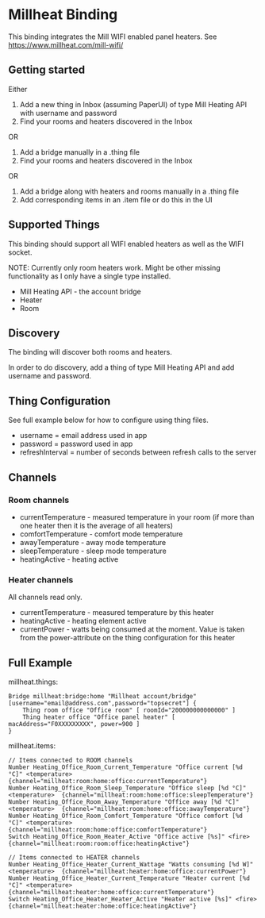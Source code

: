 # Millheat Binding

This binding integrates the Mill WIFI enabled panel heaters. See https://www.millheat.com/mill-wifi/

## Getting started

Either

1. Add a new thing in Inbox (assuming PaperUI) of type Mill Heating API with username and password
2. Find your rooms and heaters discovered in the Inbox

OR

1. Add a bridge manually in a .thing file
2. Find your rooms and heaters discovered in the Inbox

OR

1. Add a bridge along with heaters and rooms manually in a .thing file
2. Add corresponding items in an .item file or do this in the UI


## Supported Things

This binding should support all WIFI enabled heaters as well as the WIFI socket.

NOTE: Currently only room heaters work. Might be other missing functionality as I only have a single type installed.

* Mill Heating API - the account bridge
* Heater
* Room

## Discovery

The binding will discover both rooms and heaters. 

In order to do discovery, add a thing of type Mill Heating API and add username and password.


## Thing Configuration

See full example below for how to configure using thing files.

* username = email address used in app
* password = password used in app
* refreshInterval = number of seconds between refresh calls to the server 

## Channels

### Room channels

* currentTemperature - measured temperature in your room (if more than one heater then it is the average of all heaters)
* comfortTemperature - comfort mode temperature 
* awayTemperature - away mode temperature 
* sleepTemperature - sleep mode temperature 
* heatingActive - heating active


### Heater channels

All channels read only.

* currentTemperature - measured temperature by this heater
* heatingActive - heating element active
* currentPower - watts being consumed at the moment. Value is taken from the power-attribute on the thing configuration for this heater


## Full Example

millheat.things:

```
Bridge millheat:bridge:home "Millheat account/bridge" [username="email@address.com",password="topsecret"] {
    Thing room office "Office room" [ roomId="200000000000000" ]
    Thing heater office "Office panel heater" [ macAddress="F0XXXXXXXXX", power=900 ]
} 
```

millheat.items:

```
// Items connected to ROOM channels
Number Heating_Office_Room_Current_Temperature "Office current [%d °C]" <temperature>  {channel="millheat:room:home:office:currentTemperature"}
Number Heating_Office_Room_Sleep_Temperature "Office sleep [%d °C]" <temperature>  {channel="millheat:room:home:office:sleepTemperature"}
Number Heating_Office_Room_Away_Temperature "Office away [%d °C]" <temperature>  {channel="millheat:room:home:office:awayTemperature"}
Number Heating_Office_Room_Comfort_Temperature "Office comfort [%d °C]" <temperature>  {channel="millheat:room:home:office:comfortTemperature"}
Switch Heating_Office_Room_Heater_Active "Office active [%s]" <fire>  {channel="millheat:room:room:office:heatingActive"}

// Items connected to HEATER channels
Number Heating_Office_Heater_Current_Wattage "Watts consuming [%d W]" <temperature>  {channel="millheat:heater:home:office:currentPower"}
Number Heating_Office_Heater_Current_Temperature "Heater current [%d °C]" <temperature>  {channel="millheat:heater:home:office:currentTemperature"}
Switch Heating_Office_Heater_Heater_Active "Heater active [%s]" <fire>  {channel="millheat:heater:home:office:heatingActive"}
```

